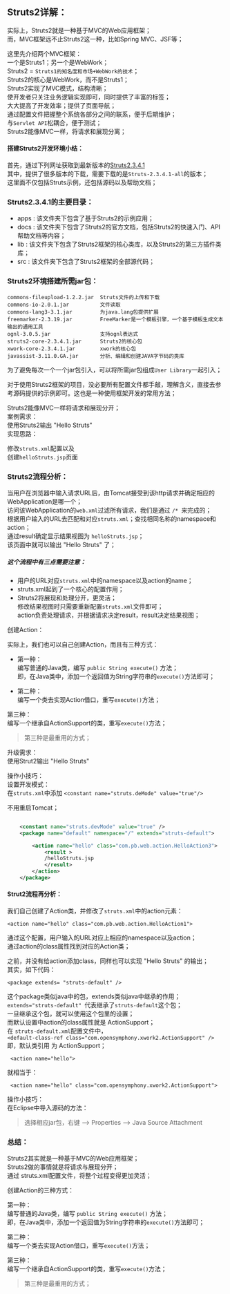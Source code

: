 ## Struts2详解：
实际上，Struts2就是一种基于MVC的Web应用框架；               
而，MVC框架远不止Struts2这一种，比如Spring MVC、JSF等；        

这里先介绍两个MVC框架：                 
一个是Struts1；另一个是WebWork；                 
Struts2 = `Struts1的知名度和市场+WebWork的技术`；              
Struts2的核心是WebWork，而不是Struts1；                  
Struts2实现了MVC模式，结构清晰；                            
使开发者只关注业务逻辑实现即可，同时提供了丰富的标签；                     
大大提高了开发效率；提供了页面导航；                      
通过配置文件把握整个系统各部分之间的联系，便于后期维护；       
与`Servlet API`松耦合，便于测试；               
Struts2能像MVC一样，将请求和展现分离；          

#### 搭建Struts2开发环境小结：
首先，通过下列网址获取到最新版本的[Struts2.3.4.1](http://struts.apache.org/download.cgi)             
其中，提供了很多版本的下载，需要下载的是`Struts-2.3.4.1-all`的版本；      
这里面不仅包括Struts示例，还包括源码以及帮助文档；        

### Struts2.3.4.1的主要目录：
- apps : 该文件夹下包含了基于Struts2的示例应用；
- docs : 该文件夹下包含了Struts2的官方文档，包括Struts2的快速入门、API帮助文档等内容；
- lib  : 该文件夹下包含了Struts2框架的核心类库，以及Struts2的第三方插件类库；
- src  : 该文件夹下包含了Struts2框架的全部源代码；

### Struts2环境搭建所需jar包：
```
commons-fileupload-1.2.2.jar  Struts文件的上传和下载
commons-io-2.0.1.jar          文件读取
commons-lang3-3.1.jar         为java.lang包提供扩展
freemarker-2.3.19.jar         FreeMarker是一个模板引擎，一个基于模板生成文本输出的通用工具
ognl-3.0.5.jar                支持ognl表达式
struts2-core-2.3.4.1.jar      Struts2的核心包
xwork-core-2.3.4.1.jar        xwork的核心包
javassist-3.11.0.GA.jar       分析、编辑和创建JAVA字节码的类库
```

为了避免每次一个一个jar包引入，可以将所需jar包组成`User Library`一起引入；            

对于使用Struts2框架的项目，没必要所有配置文件都手敲，理解含义，直接去参考源码提供的示例即可。这也是一种使用框架开发的常用方法；            


Struts2能像MVC一样将请求和展现分开；              
案例需求：         
使用Struts2输出 "Hello Struts"          
实现思路：               

修改`struts.xml`配置<action>以及<result>          
创建`helloStruts.jsp`页面           

### Struts2流程分析：
当用户在浏览器中输入请求URL后，由Tomcat接受到该http请求并确定相应的WebApplication是哪一个；         
访问该WebApplication的`web.xml`过滤所有请求，我们是通过 `/* `来完成的；        
根据用户输入的URL去匹配和对应`struts.xml`；查找相同名称的namespace和action；             
通过result确定显示结果视图为 `helloStruts.jsp`；          
该页面中就可以输出 "Hello Struts" 了；             

##### 这个流程中有三点需要注意：
- 用户的URL对应`struts.xml`中的namespace以及action的name；
- struts.xml起到了一个核心的配置作用；         
- Struts2将展现和处理分开，更灵活；           
修改结果视图时只需要重新配置`struts.xml`文件即可；                
action负责处理请求，并根据请求决定result，result决定结果视图；           


创建Action：

实际上，我们也可以自己创建Action，而且有三种方式：
- 第一种：        
编写普通的Java类，编写 `public String execute()` 方法；    
即，在Java类中，添加一个返回值为String字符串的`execute()`方法即可；       

- 第二种：       
编写一个类去实现Action借口，重写`execute()`方法；         

第三种：        
编写一个继承自ActionSupport的类，重写`execute()`方法；         

>第三种是最重用的方式；    


升级需求：             
使用Strut2输出 "Hello Struts"            

操作小技巧：          
设置开发模式：         
在`struts.xml`中添加 `<constant name="struts.deMode" value="true"/>`                   

不用重启Tomcat；
```xml

    <constant name="struts.devMode" value="true" />
    <package name="default" namespace="/" extends="struts-default">

        <action name="hello" class="com.pb.web.action.HelloAction3">
            <result >
            /helloStruts.jsp
            </result>
        </action>
    </package>
```

#### Strut2流程再分析：
我们自己创建了Action类，并修改了`struts.xml`中的action元素：     
```
<action name="hello" class="com.pb.web.action.HelloAction1">
```

通过这个配置，用户输入的URL对应上相应的namespace以及action；       
通过action的class属性找到对应的Action类；          

之前，并没有给action添加class，同样也可以实现 "Hello Struts" 的输出；      
其实，如下代码：         
```
<package extends= "struts-default" />
```

这个package类似java中的包，extends类似java中继承的作用；        
`extends="struts-default" `代表继承了`struts-default`这个包；          
一旦继承这个包，就可以使用这个包里的设置；                  
而默认设置中action的class属性就是 ActionSupport；             
在 `struts-default.xml`配置文件中，              
`<default-class-ref class="com.opensymphony.xwork2.ActionSupport" />`               
即，默认类引用 为 ActionSupport；
```
 <action name="hello"> 
```
就相当于：
```
 <action name="hello" class="com.opensymphony.xwork2.ActionSupport">
```

操作小技巧：        
在Eclipse中导入源码的方法：          

>选择相应jar包，右键 --> Properties --> Java Source Attachment


### 总结：        
Struts2其实就是一种基于MVC的Web应用框架；        
Struts2做的事情就是将请求与展现分开；              
通过 struts.xml配置文件，将整个过程变得更加灵活；               

创建Action的三种方式：            

第一种：       
编写普通的Java类，编写 `public String execute()` 方法；                 
即，在Java类中，添加一个返回值为String字符串的`execute()`方法即可；       

第二种：       
编写一个类去实现Action借口，重写`execute()`方法；             

第三种：           
编写一个继承自ActionSupport的类，重写`execute()`方法；

>第三种是最重用的方式；


